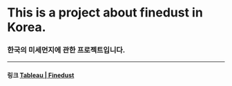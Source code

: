 # This is a project about finedust in Korea.
### 한국의 미세먼지에 관한 프로젝트입니다.
***
#### 링크 [Tableau | Finedust](https://public.tableau.com/profile/.31673783#!/vizhome/Finedust/Finedust_KR?publish=yes)
